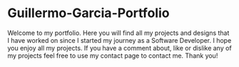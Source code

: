 # Guillermo-Garcia-Portfolio
Welcome to my portfolio. 
Here you will find all my projects and designs that I have worked on since I started my journey as a Software Developer. I hope you enjoy all my projects.
If you have a comment about, like or dislike any of my projects feel free to use my contact page to contact me. 
Thank you!
